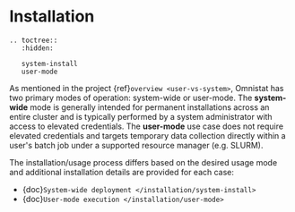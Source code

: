 # Installation

```eval_rst
.. toctree::
   :hidden:

   system-install
   user-mode
```

As mentioned in the project {ref}`overview <user-vs-system>`, Omnistat has two primary modes of operation: system-wide or user-mode.  The __system-wide__ mode is generally intended for permanent installations across an entire cluster and is typically performed by a system administrator with access to elevated credentials. The __user-mode__ use case does not require elevated credentials and targets temporary data collection directly within a user's batch job under a supported resource manager (e.g. SLURM).

The installation/usage process differs based on the desired usage mode and additional installation details are provided for each case:

* {doc}`System-wide deployment </installation/system-install>`
* {doc}`User-mode execution </installation/user-mode>`
